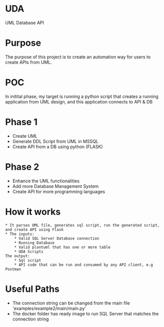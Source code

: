 # UDA
UML Database API

# Purpose
The purpose of this project is to create an automation way for users to create APIs from UML.

# POC
In initital phase, my target is running a python script that creates a running application from UML design, and this application connects to API & DB

# Phase 1
- Create UML
- Generate DDL Script from UML in MSSQL
- Create API from a DB using python (FLASK)

 # Phase 2
 - Enhance the UML functionalities
 - Add more Database Management System
 - Create API for more programming languages 

 # How it works
    * It parses UML file, generates sql script, run the generated script, and create API using Flask
    * The inputs:
        * Valid SQL Server Database connection
        * Running Database
        * Valid plantuml that has one or more table
        * UDA Scripts
    The output:
        * Sql script
        * API code that can be run and consumed by any API client, e.g Postman

# Useful Paths
- The connection string can be changed from the main file 'examples/example2/main/main.py'
- The docker folder has ready image to run SQL Server that matches the connection string

